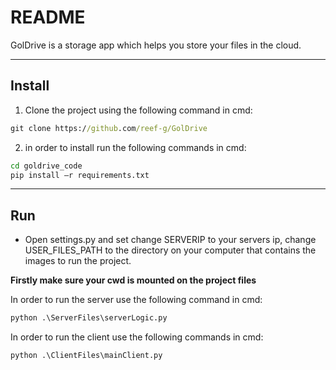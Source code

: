 # README

GolDrive is a storage app which helps you store your files in the cloud.

--------------------------------------------------------
## Install

1. Clone the project using the following command in cmd:
```cmd
git clone https://github.com/reef-g/GolDrive
```
2. in order to install run the following commands in cmd:
```cmd
cd goldrive_code
pip install –r requirements.txt
```

------------------------------------------------------
## Run
- Open settings.py and set change SERVERIP to your servers ip, change USER_FILES_PATH to the directory on your computer that contains the images to run the project.


**Firstly make sure your cwd is mounted on the project files**

In order to run the server use the following command in cmd:
```cmd
python .\ServerFiles\serverLogic.py
```
In order to run the client use the following commands in cmd:
```cmd
python .\ClientFiles\mainClient.py
```
